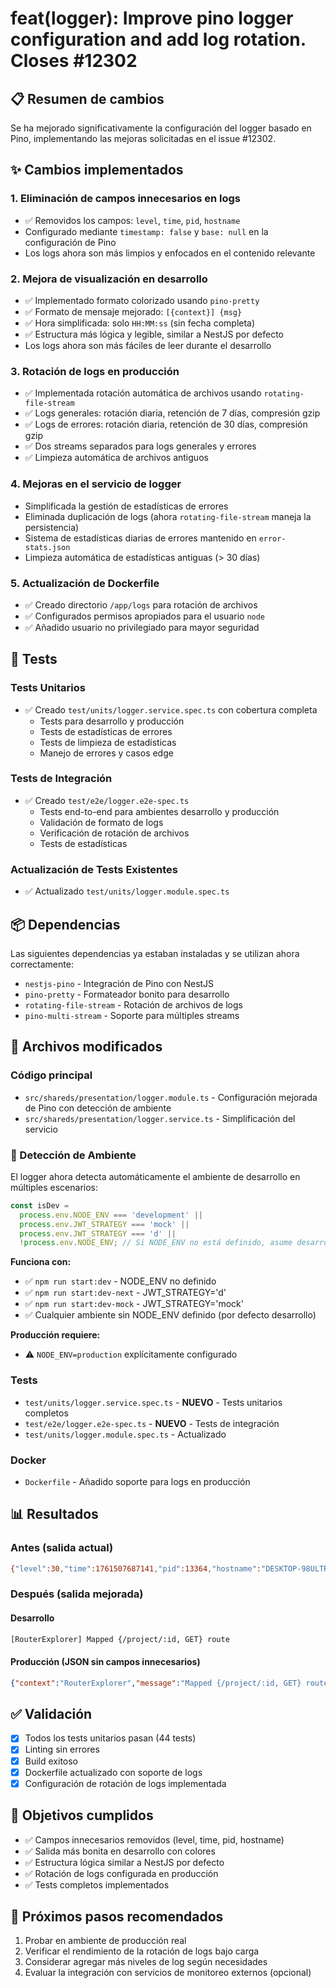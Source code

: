 # feat(logger): Improve pino logger configuration and add log rotation. Closes #12302

## 📋 Resumen de cambios

Se ha mejorado significativamente la configuración del logger basado en Pino, implementando las mejoras solicitadas en el issue #12302.

## ✨ Cambios implementados

### 1. **Eliminación de campos innecesarios en logs**
   - ✅ Removidos los campos: `level`, `time`, `pid`, `hostname`
   - Configurado mediante `timestamp: false` y `base: null` en la configuración de Pino
   - Los logs ahora son más limpios y enfocados en el contenido relevante

### 2. **Mejora de visualización en desarrollo**
   - ✅ Implementado formato colorizado usando `pino-pretty`
   - ✅ Formato de mensaje mejorado: `[{context}] {msg}`
   - ✅ Hora simplificada: solo `HH:MM:ss` (sin fecha completa)
   - ✅ Estructura más lógica y legible, similar a NestJS por defecto
   - Los logs ahora son más fáciles de leer durante el desarrollo

### 3. **Rotación de logs en producción**
   - ✅ Implementada rotación automática de archivos usando `rotating-file-stream`
   - ✅ Logs generales: rotación diaria, retención de 7 días, compresión gzip
   - ✅ Logs de errores: rotación diaria, retención de 30 días, compresión gzip
   - ✅ Dos streams separados para logs generales y errores
   - ✅ Limpieza automática de archivos antiguos

### 4. **Mejoras en el servicio de logger**
   - Simplificada la gestión de estadísticas de errores
   - Eliminada duplicación de logs (ahora `rotating-file-stream` maneja la persistencia)
   - Sistema de estadísticas diarias de errores mantenido en `error-stats.json`
   - Limpieza automática de estadísticas antiguas (> 30 días)

### 5. **Actualización de Dockerfile**
   - ✅ Creado directorio `/app/logs` para rotación de archivos
   - ✅ Configurados permisos apropiados para el usuario `node`
   - ✅ Añadido usuario no privilegiado para mayor seguridad

## 🧪 Tests

### Tests Unitarios
- ✅ Creado `test/units/logger.service.spec.ts` con cobertura completa
  - Tests para desarrollo y producción
  - Tests de estadísticas de errores
  - Tests de limpieza de estadísticas
  - Manejo de errores y casos edge

### Tests de Integración
- ✅ Creado `test/e2e/logger.e2e-spec.ts`
  - Tests end-to-end para ambientes desarrollo y producción
  - Validación de formato de logs
  - Verificación de rotación de archivos
  - Tests de estadísticas

### Actualización de Tests Existentes
- ✅ Actualizado `test/units/logger.module.spec.ts`

## 📦 Dependencias

Las siguientes dependencias ya estaban instaladas y se utilizan ahora correctamente:
- `nestjs-pino` - Integración de Pino con NestJS
- `pino-pretty` - Formateador bonito para desarrollo
- `rotating-file-stream` - Rotación de archivos de logs
- `pino-multi-stream` - Soporte para múltiples streams

## 🔧 Archivos modificados

### Código principal
- `src/shareds/presentation/logger.module.ts` - Configuración mejorada de Pino con detección de ambiente
- `src/shareds/presentation/logger.service.ts` - Simplificación del servicio

### 🎯 Detección de Ambiente

El logger ahora detecta automáticamente el ambiente de desarrollo en múltiples escenarios:

```typescript
const isDev =
  process.env.NODE_ENV === 'development' || 
  process.env.JWT_STRATEGY === 'mock' ||
  process.env.JWT_STRATEGY === 'd' ||
  !process.env.NODE_ENV; // Si NODE_ENV no está definido, asume desarrollo
```

**Funciona con:**
- ✅ `npm run start:dev` - NODE_ENV no definido
- ✅ `npm run start:dev-next` - JWT_STRATEGY='d'
- ✅ `npm run start:dev-mock` - JWT_STRATEGY='mock'
- ✅ Cualquier ambiente sin NODE_ENV definido (por defecto desarrollo)

**Producción requiere:**
- ⚠️ `NODE_ENV=production` explícitamente configurado

### Tests
- `test/units/logger.service.spec.ts` - **NUEVO** - Tests unitarios completos
- `test/e2e/logger.e2e-spec.ts` - **NUEVO** - Tests de integración
- `test/units/logger.module.spec.ts` - Actualizado

### Docker
- `Dockerfile` - Añadido soporte para logs en producción

## 📊 Resultados

### Antes (salida actual)
```bash
{"level":30,"time":1761507687141,"pid":13364,"hostname":"DESKTOP-98ULTRB","context":"RouterExplorer","message":"Mapped {/project/:id, GET} route"}
```

### Después (salida mejorada)

#### Desarrollo
```bash
[RouterExplorer] Mapped {/project/:id, GET} route
```

#### Producción (JSON sin campos innecesarios)
```json
{"context":"RouterExplorer","message":"Mapped {/project/:id, GET} route"}
```

## ✅ Validación

- [x] Todos los tests unitarios pasan (44 tests)
- [x] Linting sin errores
- [x] Build exitoso
- [x] Dockerfile actualizado con soporte de logs
- [x] Configuración de rotación de logs implementada

## 🎯 Objetivos cumplidos

- ✅ Campos innecesarios removidos (level, time, pid, hostname)
- ✅ Salida más bonita en desarrollo con colores
- ✅ Estructura lógica similar a NestJS por defecto
- ✅ Rotación de logs configurada en producción
- ✅ Tests completos implementados

## 🚀 Próximos pasos recomendados

1. Probar en ambiente de producción real
2. Verificar el rendimiento de la rotación de logs bajo carga
3. Considerar agregar más niveles de log según necesidades
4. Evaluar la integración con servicios de monitoreo externos (opcional)
